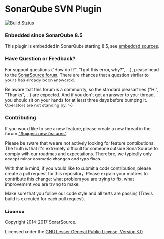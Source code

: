 # SonarQube SVN Plugin

[![Build Status](https://api.cirrus-ci.com/github/SonarSource/sonar-scm-svn.svg)](https://cirrus-ci.com/github/SonarSource/sonar-scm-svn)

### Enbedded since SonarQube 8.5

This plugin is embedded in SonarQube starting 8.5, see [embedded sources](https://github.com/SonarSource/sonarqube/tree/master/sonar-scanner-engine/src/main/java/org/sonar/scm/svn).

### Have Question or Feedback?

For support questions ("How do I?", "I got this error, why?", ...), please head to the [SonarSource forum](https://community.sonarsource.com/c/help). There are chances that a question similar to yours has already been answered.

Be aware that this forum is a community, so the standard pleasantries ("Hi", "Thanks", ...) are expected. And if you don't get an answer to your thread, you should sit on your hands for at least three days before bumping it. Operators are not standing by. :-)

### Contributing

If you would like to see a new feature, please create a new thread in the forum ["Suggest new features"](https://community.sonarsource.com/c/suggestions/features).

Please be aware that we are not actively looking for feature contributions. The truth is that it's extremely difficult for someone outside SonarSource to comply with our roadmap and expectations. Therefore, we typically only accept minor cosmetic changes and typo fixes.

With that in mind, if you would like to submit a code contribution, please create a pull request for this repository. Please explain your motives to contribute this change: what problem you are trying to fix, what improvement you are trying to make.

Make sure that you follow our code style and all tests are passing (Travis build is executed for each pull request).

### License

Copyright 2014-2017 SonarSource.

Licensed under the [GNU Lesser General Public License, Version 3.0](http://www.gnu.org/licenses/lgpl.txt)
